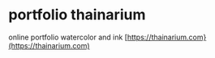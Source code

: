 # portfolio thainarium
online portfolio watercolor and ink 
[https://thainarium.com}(https://thainarium.com)
